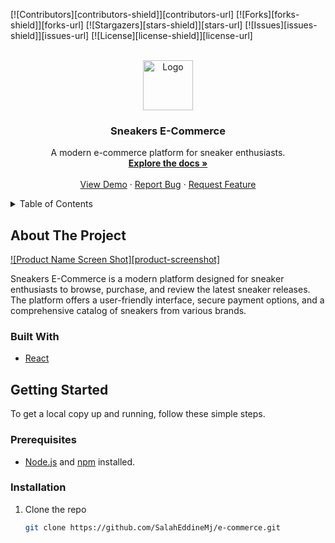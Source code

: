 <!-- PROJECT SHIELDS -->
[![Contributors][contributors-shield]][contributors-url]
[![Forks][forks-shield]][forks-url]
[![Stargazers][stars-shield]][stars-url]
[![Issues][issues-shield]][issues-url]
[![License][license-shield]][license-url]

<!-- PROJECT LOGO -->
<br />
<div align="center">
  <a href="https://github.com/SalahEddineMj/sneakers-ecommerce">
    <img src="assets/banner.png" alt="Logo" width="80" height="80">
  </a>
  <h3 align="center">Sneakers E-Commerce</h3>
  <p align="center">
    A modern e-commerce platform for sneaker enthusiasts.
    <br />
    <a href="https://github.com/your_username/sneakers-ecommerce"><strong>Explore the docs »</strong></a>
    <br />
    <br />
    <a href="https://sneackers-e-commerce.netlify.app/">View Demo</a>
    &middot;
    <a href="https://github.com/your_username/sneakers-ecommerce/issues/new?labels=bug&template=bug-report.md">Report Bug</a>
    &middot;
    <a href="https://github.com/your_username/sneakers-ecommerce/issues/new?labels=enhancement&template=feature-request.md">Request Feature</a>
  </p>
</div>

<!-- TABLE OF CONTENTS -->
<details>
  <summary>Table of Contents</summary>
  <ol>
    <li><a href="#about-the-project">About The Project</a></li>
    <li><a href="#built-with">Built With</a></li>
    <li><a href="#getting-started">Getting Started</a></li>
    <li><a href="#usage">Usage</a></li>
    <li><a href="#roadmap">Roadmap</a></li>
    <li><a href="#contributing">Contributing</a></li>
    <li><a href="#license">License</a></li>
    <li><a href="#contact">Contact</a></li>
    <li><a href="#acknowledgments">Acknowledgments</a></li>
  </ol>
</details>

## About The Project

[![Product Name Screen Shot][product-screenshot]](https://example.com)

Sneakers E-Commerce is a modern platform designed for sneaker enthusiasts to browse, purchase, and review the latest sneaker releases. The platform offers a user-friendly interface, secure payment options, and a comprehensive catalog of sneakers from various brands.

### Built With

- [React](https://reactjs.org/)


## Getting Started

To get a local copy up and running, follow these simple steps.

### Prerequisites

- [Node.js](https://nodejs.org/) and [npm](https://www.npmjs.com/) installed.

### Installation

1. Clone the repo
   ```sh
   git clone https://github.com/SalahEddineMj/e-commerce.git
